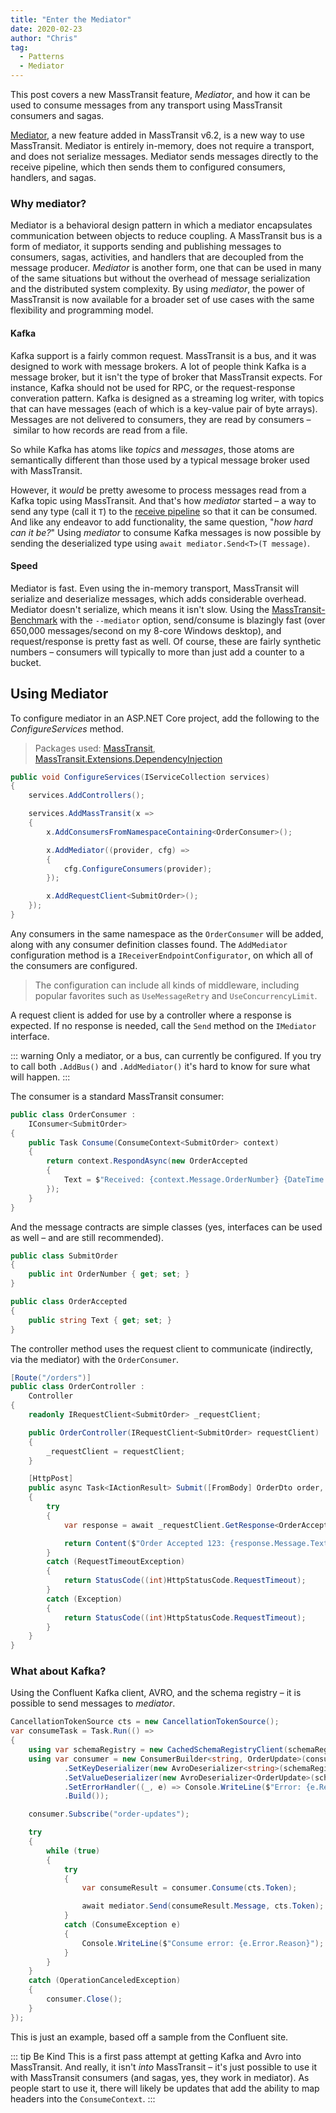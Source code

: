 ```yaml
---
title: "Enter the Mediator"
date: 2020-02-23
author: "Chris"
tag: 
  - Patterns
  - Mediator
---
```


This post covers a new MassTransit feature, _Mediator_, and how it can be used to consume messages from any transport using MassTransit consumers and sagas.

<!-- more -->

[Mediator](/usage/mediator), a new feature added in MassTransit v6.2, is a new way to use MassTransit. Mediator is entirely in-memory, does not require a transport, and does not serialize messages. Mediator sends messages directly to the receive pipeline, which then sends them to configured consumers, handlers, and sagas.

### Why mediator?

Mediator is a behavioral design pattern in which a mediator encapsulates communication between objects to reduce coupling. A MassTransit bus is a form of mediator, it supports sending and publishing messages to consumers, sagas, activities, and handlers that are decoupled from the message producer. _Mediator_ is another form, one that can be used in many of the same situations but without the overhead of message serialization and the distributed system complexity. By using _mediator_, the power of MassTransit is now available for a broader set of use cases with the same flexibility and programming model.

#### Kafka

Kafka support is a fairly common request. MassTransit is a bus, and it was designed to work with message brokers. A lot of people think Kafka is a message broker, but it isn't the type of broker that MassTransit expects. For instance, Kafka should not be used for RPC, or the request-response converation pattern. Kafka is designed as a streaming log writer, with topics that can have messages (each of which is a key-value pair of byte arrays). Messages are not delivered to consumers, they are read by consumers – similar to how records are read from a file.

So while Kafka has atoms like _topics_ and _messages_, those atoms are semantically different than those used by a typical message broker used with MassTransit.

However, it _would_ be pretty awesome to process messages read from a Kafka topic using MassTransit. And that's how _mediator_ started – a way to send any type (call it `T`) to the [receive pipeline](/advanced/middleware/receive) so that it can be consumed. And like any endeavor to add functionality, the same question, "_how hard can it be?_" Using _mediator_ to consume Kafka messages is now possible by sending the deserialized type using `await mediator.Send<T>(T message)`. 

#### Speed

Mediator is fast. Even using the in-memory transport, MassTransit will serialize and deserialize messages, which adds considerable overhead. Mediator doesn't serialize, which means it isn't slow. Using the [MassTransit-Benchmark](https://github.com/MassTransit/MassTransit-Benchmark) with the `--mediator` option, send/consume is blazingly fast (over 650,000 messages/second on my 8-core Windows desktop), and request/response is pretty fast as well. Of course, these are fairly synthetic numbers – consumers will typically to more than just add a counter to a bucket.

## Using Mediator

To configure mediator in an ASP.NET Core project, add the following to the _ConfigureServices_ method.

> Packages used: [MassTransit](https://nuget.org/packages/MassTransit/), [MassTransit.Extensions.DependencyInjection](https://nuget.org/packages/MassTransit.Extensions.DependencyInjection/)

```cs
public void ConfigureServices(IServiceCollection services)
{
    services.AddControllers();

    services.AddMassTransit(x =>
    {
        x.AddConsumersFromNamespaceContaining<OrderConsumer>();

        x.AddMediator((provider, cfg) =>
        {
            cfg.ConfigureConsumers(provider);
        });

        x.AddRequestClient<SubmitOrder>();
    });
}
```

Any consumers in the same namespace as the `OrderConsumer` will be added, along with any consumer definition classes found. The `AddMediator` configuration method is a `IReceiverEndpointConfigurator`, on which all of the consumers are configured. 

> The configuration can include all kinds of middleware, including popular favorites such as `UseMessageRetry` and `UseConcurrencyLimit`.

A request client is added for use by a controller where a response is expected. If no response is needed, call the `Send` method on the `IMediator` interface.

::: warning
Only a mediator, or a bus, can currently be configured. If you try to call both `.AddBus()` and `.AddMediator()` it's hard to know for sure what will happen.
:::

The consumer is a standard MassTransit consumer:

```cs
public class OrderConsumer :
    IConsumer<SubmitOrder>
{
    public Task Consume(ConsumeContext<SubmitOrder> context)
    {
        return context.RespondAsync(new OrderAccepted
        {
            Text = $"Received: {context.Message.OrderNumber} {DateTime.UtcNow}"
        });
    }
}
```

And the message contracts are simple classes (yes, interfaces can be used as well – and are still recommended).

```cs
public class SubmitOrder
{
    public int OrderNumber { get; set; }
}

public class OrderAccepted
{
    public string Text { get; set; }
}
```

The controller method uses the request client to communicate (indirectly, via the mediator) with the `OrderConsumer`.

```cs
[Route("/orders")]
public class OrderController : 
    Controller
{
    readonly IRequestClient<SubmitOrder> _requestClient;

    public OrderController(IRequestClient<SubmitOrder> requestClient)
    {
        _requestClient = requestClient;
    }

    [HttpPost]
    public async Task<IActionResult> Submit([FromBody] OrderDto order, CancellationToken cancellationToken)
    {
        try
        {
            var response = await _requestClient.GetResponse<OrderAccepted>(new { OrderNumber = order.ON }, cancellationToken);

            return Content($"Order Accepted 123: {response.Message.Text}");
        }
        catch (RequestTimeoutException)
        {
            return StatusCode((int)HttpStatusCode.RequestTimeout);
        }
        catch (Exception)
        {
            return StatusCode((int)HttpStatusCode.RequestTimeout);
        }
    }
}
```

### What about Kafka?

Using the Confluent Kafka client, AVRO, and the schema registry – it is possible to send messages to _mediator_.

```cs
CancellationTokenSource cts = new CancellationTokenSource();
var consumeTask = Task.Run(() =>
{
    using var schemaRegistry = new CachedSchemaRegistryClient(schemaRegistryConfig);
    using var consumer = new ConsumerBuilder<string, OrderUpdate>(consumerConfig)
            .SetKeyDeserializer(new AvroDeserializer<string>(schemaRegistry).AsSyncOverAsync())
            .SetValueDeserializer(new AvroDeserializer<OrderUpdate>(schemaRegistry).AsSyncOverAsync())
            .SetErrorHandler((_, e) => Console.WriteLine($"Error: {e.Reason}"))
            .Build());

    consumer.Subscribe("order-updates");

    try
    {
        while (true)
        {
            try
            {
                var consumeResult = consumer.Consume(cts.Token);

                await mediator.Send(consumeResult.Message, cts.Token);
            }
            catch (ConsumeException e)
            {
                Console.WriteLine($"Consume error: {e.Error.Reason}");
            }
        }
    }
    catch (OperationCanceledException)
    {
        consumer.Close();
    }
});
```

This is just an example, based off a sample from the Confluent site.

::: tip Be Kind
This is a first pass attempt at getting Kafka and Avro into MassTransit. And really, it isn't _into_ MassTransit – it's just possible to use it with MassTransit consumers (and sagas, yes, they work in mediator). As people start to use it, there will likely be updates that add the ability to map headers into the `ConsumeContext`.
:::




